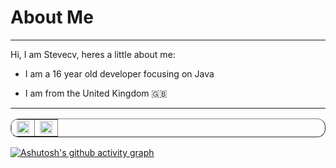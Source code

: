 # About Me

---

Hi, I am Stevecv, heres a little about me:
  - I am a 16 year old developer focusing on Java
  
  - I am from the United Kingdom 🇬🇧

  
---

<div align="center">
<table border="1" style="border-radius: 13px">
  <tr>
    <td><div><img style="height: auto; width: 100%;" class="img" src="https://github-readme-stats.vercel.app/api?username=Stevecv&show_icons=true&theme=radical&bg_color=00000000&title_color=0f97e9&text_color=c8ccce&icon_color=21d907&hide_border=true" /></div></td>
    <td><div><img style="height: auto; width: 100%;" class="img" src="https://github-readme-stats.vercel.app/api/top-langs/?username=Stevecv&theme=radical&layout=compact&bg_color=00000000&title_color=0f97e9&text_color=c8ccce&icon_color=21d907&hide_border=true" /></div></td>
  </tr>
</table>
</div>

[![Ashutosh's github activity graph](https://activity-graph.herokuapp.com/graph?username=Stevecv&theme=github&bg_color=00000000&color=c8ccce)](https://github.com/ashutosh00710/github-readme-activity-graph)
